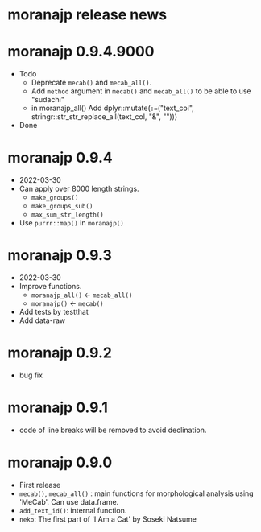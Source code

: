 # moranajp release news


# moranajp 0.9.4.9000

* Todo
    * Deprecate `mecab()` and `mecab_all()`.
    * Add `method` argument in `mecab()` and `mecab_all()` to be able to use "sudachi"
    * in moranajp_all()
          Add dplyr::mutate(`:=`("text_col", stringr::str_str_replace_all(text_col, "&", "")))
* Done

# moranajp 0.9.4

* 2022-03-30
* Can apply over 8000 length strings.
    * `make_groups()`
    * `make_groups_sub()`
    * `max_sum_str_length()`
* Use `purrr::map()` in `moranajp()`

# moranajp 0.9.3

* 2022-03-30
* Improve functions.
    * `moranajp_all()` <- `mecab_all()`
    * `moranajp()` <- `mecab()`
* Add tests by testthat
* Add data-raw

# moranajp 0.9.2

* bug fix

# moranajp 0.9.1

* code of line breaks will be removed to avoid declination. 

#  moranajp 0.9.0

* First release
* `mecab()`, `mecab_all()` : main functions for morphological analysis using 'MeCab'. Can use data.frame. 
* `add_text_id()`: internal function. 
* `neko`: The first part of 'I Am a Cat' by Soseki Natsume
